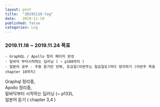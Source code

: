```yaml
---
layout: post
title:  "20191119-log"
date:   2019-11-19
published: false
categories: Log
---
```

### 2019.11.18 ~ 2019.11.24 목표  
    - GraphQL / Apollo 정리 페이지 완성  
    - 밑바닥 부터시작하는 딥러닝 ( ~ p188까지 )  
    - 일본어 공부 - 주중 듣기만 반복, 토요일(이번주는 일요일도)마다 정리하기 (이번주 목표 chapter 10까지)  

Graphql 정리중,  
Apollo 정리중,  
밑바닥부터 시작하는 딥러닝 (~ p133),  
일본어 듣기 ( chapter 3,4 )  